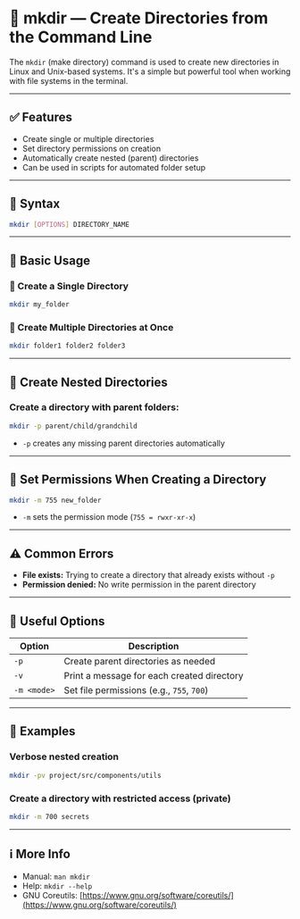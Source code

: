 # 📁 mkdir — Create Directories from the Command Line

The `mkdir` (make directory) command is used to create new directories in Linux and Unix-based systems. It's a simple but powerful tool when working with file systems in the terminal.

---

## ✅ Features

- Create single or multiple directories
- Set directory permissions on creation
- Automatically create nested (parent) directories
- Can be used in scripts for automated folder setup

---

## 🔧 Syntax

```bash
mkdir [OPTIONS] DIRECTORY_NAME
```

---

## 🚀 Basic Usage

### 📁 Create a Single Directory
```bash
mkdir my_folder
```

### 📁 Create Multiple Directories at Once
```bash
mkdir folder1 folder2 folder3
```

---

## 🧱 Create Nested Directories

### Create a directory with parent folders:
```bash
mkdir -p parent/child/grandchild
```

- `-p` creates any missing parent directories automatically

---

## 🔐 Set Permissions When Creating a Directory

```bash
mkdir -m 755 new_folder
```

- `-m` sets the permission mode (`755 = rwxr-xr-x`)

---

## ⚠️ Common Errors

- **File exists:** Trying to create a directory that already exists without `-p`
- **Permission denied:** No write permission in the parent directory

---

## 🧪 Useful Options

| Option      | Description                                  |
|-------------|----------------------------------------------|
| `-p`        | Create parent directories as needed          |
| `-v`        | Print a message for each created directory   |
| `-m <mode>` | Set file permissions (e.g., `755`, `700`)    |

---

## 🔁 Examples

### Verbose nested creation
```bash
mkdir -pv project/src/components/utils
```

### Create a directory with restricted access (private)
```bash
mkdir -m 700 secrets
```

---

## ℹ️ More Info

- Manual: `man mkdir`
- Help: `mkdir --help`
- GNU Coreutils: [https://www.gnu.org/software/coreutils/](https://www.gnu.org/software/coreutils/)
